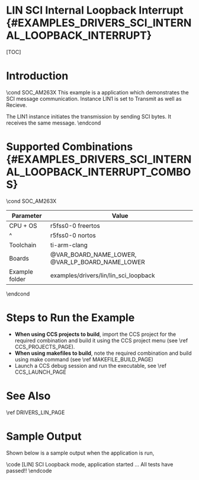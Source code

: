 # LIN SCI Internal Loopback Interrupt {#EXAMPLES_DRIVERS_SCI_INTERNAL_LOOPBACK_INTERRUPT}

[TOC]

# Introduction

\cond SOC_AM263X
This example is a application which demonstrates the SCI message
communication.
Instance LIN1 is set to Transmit as well as Recieve.

The LIN1 instance initiates the transmission by sending SCI bytes.
It receives the same message.
\endcond

# Supported Combinations {#EXAMPLES_DRIVERS_SCI_INTERNAL_LOOPBACK_INTERRUPT_COMBOS}

\cond SOC_AM263X

 Parameter      | Value
 ---------------|-----------
 CPU + OS       | r5fss0-0 freertos
 ^              | r5fss0-0 nortos
 Toolchain      | ti-arm-clang
 Boards         | @VAR_BOARD_NAME_LOWER, @VAR_LP_BOARD_NAME_LOWER
 Example folder | examples/drivers/lin/lin_sci_loopback

\endcond

# Steps to Run the Example

- **When using CCS projects to build**, import the CCS project for the required combination
  and build it using the CCS project menu (see \ref CCS_PROJECTS_PAGE).
- **When using makefiles to build**, note the required combination and build using
  make command (see \ref MAKEFILE_BUILD_PAGE)
- Launch a CCS debug session and run the executable, see \ref CCS_LAUNCH_PAGE

# See Also

\ref DRIVERS_LIN_PAGE

# Sample Output

Shown below is a sample output when the application is run,

\code
[LIN] SCI Loopback mode, application started ...
All tests have passed!!
\endcode

